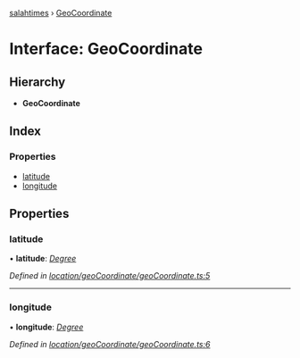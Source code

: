 [salahtimes](../README.md) › [GeoCoordinate](geocoordinate.md)

# Interface: GeoCoordinate

## Hierarchy

* **GeoCoordinate**

## Index

### Properties

* [latitude](geocoordinate.md#latitude)
* [longitude](geocoordinate.md#longitude)

## Properties

###  latitude

• **latitude**: *[Degree](degree.md)*

*Defined in [location/geoCoordinate/geoCoordinate.ts:5](https://github.com/doniseferi/salahtimes/blob/0c54339/src/location/geoCoordinate/geoCoordinate.ts#L5)*

___

###  longitude

• **longitude**: *[Degree](degree.md)*

*Defined in [location/geoCoordinate/geoCoordinate.ts:6](https://github.com/doniseferi/salahtimes/blob/0c54339/src/location/geoCoordinate/geoCoordinate.ts#L6)*
